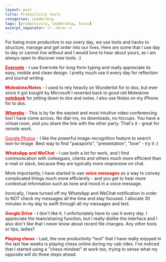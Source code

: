 ```yaml
---
layout: post
title: Productivity tools
categories: Leadership
tags: [productivity, leadership, focus]
excerpt_separator: <!--more-->
---
```


For being more productive in our every day, we use tools and hacks to structure, manage and get order into our lives. Here are some that I use day to day or cannot live without and I would love to hear about yours, as I am always open to discover new tools. :) <!--more-->


<span style="color:#d40202; font-weight: bold"><a href="https://evernote.com/intl/de/" style="color: #d40202;font-weight: bold;text-decoration: underline;" target="_blank">Evernote</a></span> - I use Evernote for long-form typing and really appreciate its easy, mobile and clean design. I pretty much use it every day for reflection and journal writing.

<span style="color:#d40202; font-weight: bold">Moleskine/Notes</span> - I used to rely heavily on Wunderlist for to dos, but ever since it got bought by Microsoft I reverted back to good old Moleskine <a href="https://us.moleskine.com/volant-journal-black/p0413" style="color: #d40202;font-weight: bold;text-decoration: underline;" target="_blank">notebook</a> for jotting down to dos and notes. I also use Notes on my iPhone for to dos.

<span style="color:#d40202; font-weight: bold"><a href="https://whereby.com/" style="color: #d40202;font-weight: bold;text-decoration: underline;" target="_blank">Whereby</a></span> - This is by far the easiest and most intuitive video conferencing tool I have come across. No dial-ins, no downloads, no hiccups. You have a virtual room, and you share the link with the other party. That's it - great for remote work.

<span style="color:#d40202; font-weight: bold"><a href="https://www.google.com/photos/about/" style="color: #d40202;font-weight: normal;text-decoration: underline;" target="_blank">Google Photos</a></span> - I like the powerful image-recognition feature to search text-to-image. Best way to find "passports", "presentation", "love" - try it :)

<span style="color:#d40202; font-weight: bold">WhatsApp and WeChat</span> - I use both a lot for work, and I find communication with colleagues, clients and others much more efficient than e-mail or slack, because they are typically more responsive on chat.

More importantly, I have started to use <span style="color:#d40202; font-weight: bold">voice messages</span> as a way to convey complicated things much more efficiently - and you get to hear more contextual information such as tone and mood in a voice message.

Ironically, I have turned off my WhatsApp and WeChat notification in order to NOT check my messages all the time and stay focused. I allocate 30 minutes in my day to swift through all my messages and text.

<span style="color:#d40202; font-weight: bold">Google Drive</span> - I don't like it. I unfortunately have to use it every day. I appreciate the team/sharing function, but I really dislike the interface and I also don't like that I never know about recent file changes. Any other tools or tips, ladies?

<span style="color:#d40202; font-weight: bold">Playing chess</span> - Last, the one productivity "tool" that I have really enjoyed in the last few weeks is playing chess online during my cab rides. I've noticed that I started using a "chess mindset" at work too, trying to sense what my opposite will do three steps ahead.



